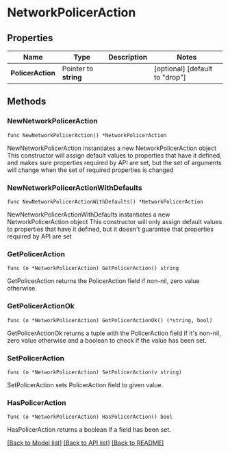# NetworkPolicerAction

## Properties

Name | Type | Description | Notes
------------ | ------------- | ------------- | -------------
**PolicerAction** | Pointer to **string** |  | [optional] [default to "drop"]

## Methods

### NewNetworkPolicerAction

`func NewNetworkPolicerAction() *NetworkPolicerAction`

NewNetworkPolicerAction instantiates a new NetworkPolicerAction object
This constructor will assign default values to properties that have it defined,
and makes sure properties required by API are set, but the set of arguments
will change when the set of required properties is changed

### NewNetworkPolicerActionWithDefaults

`func NewNetworkPolicerActionWithDefaults() *NetworkPolicerAction`

NewNetworkPolicerActionWithDefaults instantiates a new NetworkPolicerAction object
This constructor will only assign default values to properties that have it defined,
but it doesn't guarantee that properties required by API are set

### GetPolicerAction

`func (o *NetworkPolicerAction) GetPolicerAction() string`

GetPolicerAction returns the PolicerAction field if non-nil, zero value otherwise.

### GetPolicerActionOk

`func (o *NetworkPolicerAction) GetPolicerActionOk() (*string, bool)`

GetPolicerActionOk returns a tuple with the PolicerAction field if it's non-nil, zero value otherwise
and a boolean to check if the value has been set.

### SetPolicerAction

`func (o *NetworkPolicerAction) SetPolicerAction(v string)`

SetPolicerAction sets PolicerAction field to given value.

### HasPolicerAction

`func (o *NetworkPolicerAction) HasPolicerAction() bool`

HasPolicerAction returns a boolean if a field has been set.


[[Back to Model list]](../README.md#documentation-for-models) [[Back to API list]](../README.md#documentation-for-api-endpoints) [[Back to README]](../README.md)


